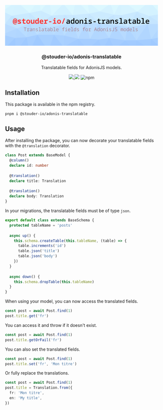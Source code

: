 <div align="center">
  <img src="https://raw.githubusercontent.com/StouderIO/adonis-translatable/main/.github/images/header.png" />
  <h3>@stouder-io/adonis-translatable</h3>
  <p>Translatable fields for AdonisJS models.</p>
  <a href="https://www.npmjs.com/package/@stouder-io/adonis-translatable">
    <img src="https://img.shields.io/npm/v/@stouder-io/adonis-translatable.svg?style=for-the-badge&logo=npm" />
  </a>
  <img src="https://img.shields.io/npm/l/@stouder-io/adonis-translatable?color=blueviolet&style=for-the-badge" />
  <img alt="npm" src="https://img.shields.io/npm/dt/@stouder-io/adonis-translatable?style=for-the-badge">
</div>

## Installation
This package is available in the npm registry.
```
pnpm i @stouder-io/adonis-translatable
```

## Usage
After installing the package, you can now decorate your translatable fields with the `@translation` decorator.
```ts
class Post extends BaseModel {
  @column()
  declare id: number

  @translation()
  declare title: Translation

  @translation()
  declare body: Translation
}
```

In your migrations, the translatable fields must be of type `json`.
```ts
export default class extends BaseSchema {
  protected tableName = 'posts'

  async up() {
    this.schema.createTable(this.tableName, (table) => {
      table.increments('id')
      table.json('title')
      table.json('body')
    })
  }
  
  async down() {
    this.schema.dropTable(this.tableName)
  }
}
```

When using your model, you can now access the translated fields.
```ts
const post = await Post.find(1)
post.title.get('fr')
```

You can access it and throw if it doesn't exist.
```ts
const post = await Post.find(1)
post.title.getOrFail('fr')
```

You can also set the translated fields.
```ts
const post = await Post.find(1)
post.title.set('fr', 'Mon titre')
```

Or fully replace the translations.
```ts
const post = await Post.find(1)
post.title = Translation.from({
  fr: 'Mon titre',
  en: 'My title',
})
```

